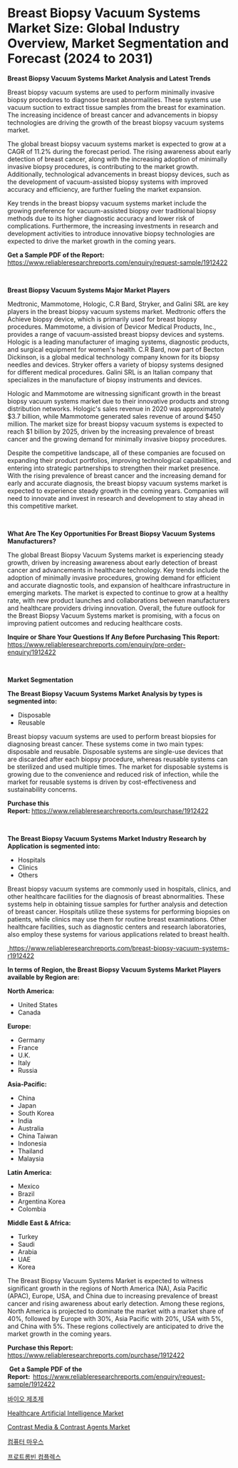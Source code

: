 <p><h1>Breast Biopsy Vacuum Systems Market Size: Global Industry Overview, Market Segmentation and Forecast (2024 to 2031)</h1></p><p><strong>Breast Biopsy Vacuum Systems Market Analysis and Latest Trends</strong></p>
<p><p>Breast biopsy vacuum systems are used to perform minimally invasive biopsy procedures to diagnose breast abnormalities. These systems use vacuum suction to extract tissue samples from the breast for examination. The increasing incidence of breast cancer and advancements in biopsy technologies are driving the growth of the breast biopsy vacuum systems market.</p><p>The global breast biopsy vacuum systems market is expected to grow at a CAGR of 11.2% during the forecast period. The rising awareness about early detection of breast cancer, along with the increasing adoption of minimally invasive biopsy procedures, is contributing to the market growth. Additionally, technological advancements in breast biopsy devices, such as the development of vacuum-assisted biopsy systems with improved accuracy and efficiency, are further fueling the market expansion.</p><p>Key trends in the breast biopsy vacuum systems market include the growing preference for vacuum-assisted biopsy over traditional biopsy methods due to its higher diagnostic accuracy and lower risk of complications. Furthermore, the increasing investments in research and development activities to introduce innovative biopsy technologies are expected to drive the market growth in the coming years.</p></p>
<p><strong>Get a Sample PDF of the Report:&nbsp;</strong> <a href="https://www.reliableresearchreports.com/enquiry/request-sample/1912422">https://www.reliableresearchreports.com/enquiry/request-sample/1912422</a></p>
<p>&nbsp;</p>
<p><strong>Breast Biopsy Vacuum Systems Major Market Players</strong></p>
<p><p>Medtronic, Mammotome, Hologic, C.R Bard, Stryker, and Galini SRL are key players in the breast biopsy vacuum systems market. Medtronic offers the Achieve biopsy device, which is primarily used for breast biopsy procedures. Mammotome, a division of Devicor Medical Products, Inc., provides a range of vacuum-assisted breast biopsy devices and systems. Hologic is a leading manufacturer of imaging systems, diagnostic products, and surgical equipment for women's health. C.R Bard, now part of Becton Dickinson, is a global medical technology company known for its biopsy needles and devices. Stryker offers a variety of biopsy systems designed for different medical procedures. Galini SRL is an Italian company that specializes in the manufacture of biopsy instruments and devices.</p><p>Hologic and Mammotome are witnessing significant growth in the breast biopsy vacuum systems market due to their innovative products and strong distribution networks. Hologic's sales revenue in 2020 was approximately $3.7 billion, while Mammotome generated sales revenue of around $450 million. The market size for breast biopsy vacuum systems is expected to reach $1 billion by 2025, driven by the increasing prevalence of breast cancer and the growing demand for minimally invasive biopsy procedures. </p><p>Despite the competitive landscape, all of these companies are focused on expanding their product portfolios, improving technological capabilities, and entering into strategic partnerships to strengthen their market presence. With the rising prevalence of breast cancer and the increasing demand for early and accurate diagnosis, the breast biopsy vacuum systems market is expected to experience steady growth in the coming years. Companies will need to innovate and invest in research and development to stay ahead in this competitive market.</p></p>
<p>&nbsp;</p>
<p><strong>What Are The Key Opportunities For Breast Biopsy Vacuum Systems Manufacturers?</strong></p>
<p><p>The global Breast Biopsy Vacuum Systems market is experiencing steady growth, driven by increasing awareness about early detection of breast cancer and advancements in healthcare technology. Key trends include the adoption of minimally invasive procedures, growing demand for efficient and accurate diagnostic tools, and expansion of healthcare infrastructure in emerging markets. The market is expected to continue to grow at a healthy rate, with new product launches and collaborations between manufacturers and healthcare providers driving innovation. Overall, the future outlook for the Breast Biopsy Vacuum Systems market is promising, with a focus on improving patient outcomes and reducing healthcare costs.</p></p>
<p><strong>Inquire or Share Your Questions If Any Before Purchasing This Report:</strong> <a href="https://www.reliableresearchreports.com/enquiry/pre-order-enquiry/1912422">https://www.reliableresearchreports.com/enquiry/pre-order-enquiry/1912422</a></p>
<p>&nbsp;</p>
<p><strong>Market Segmentation</strong></p>
<p><strong>The Breast Biopsy Vacuum Systems Market Analysis by types is segmented into:</strong></p>
<p><ul><li>Disposable</li><li>Reusable</li></ul></p>
<p><p>Breast biopsy vacuum systems are used to perform breast biopsies for diagnosing breast cancer. These systems come in two main types: disposable and reusable. Disposable systems are single-use devices that are discarded after each biopsy procedure, whereas reusable systems can be sterilized and used multiple times. The market for disposable systems is growing due to the convenience and reduced risk of infection, while the market for reusable systems is driven by cost-effectiveness and sustainability concerns.</p></p>
<p><strong>Purchase this Report:&nbsp;</strong><a href="https://www.reliableresearchreports.com/purchase/1912422">https://www.reliableresearchreports.com/purchase/1912422</a></p>
<p>&nbsp;</p>
<p><strong>The Breast Biopsy Vacuum Systems Market Industry Research by Application is segmented into:</strong></p>
<p><ul><li>Hospitals</li><li>Clinics</li><li>Others</li></ul></p>
<p><p>Breast biopsy vacuum systems are commonly used in hospitals, clinics, and other healthcare facilities for the diagnosis of breast abnormalities. These systems help in obtaining tissue samples for further analysis and detection of breast cancer. Hospitals utilize these systems for performing biopsies on patients, while clinics may use them for routine breast examinations. Other healthcare facilities, such as diagnostic centers and research laboratories, also employ these systems for various applications related to breast health.</p></p>
<p><a href="https://www.reliableresearchreports.com/breast-biopsy-vacuum-systems-r1912422">&nbsp;https://www.reliableresearchreports.com/breast-biopsy-vacuum-systems-r1912422</a></p>
<p><strong>In terms of Region, the Breast Biopsy Vacuum Systems Market Players available by Region are:</strong></p>
<p>
    <p> <strong> North America: </strong>
        <ul>
            <li>United States</li>
            <li>Canada</li>
        </ul>
        </p> 
    <p> <strong> Europe: </strong>
        <ul>
            <li>Germany</li>
            <li>France</li>
            <li>U.K.</li>
            <li>Italy</li>
            <li>Russia</li>
        </ul>
        </p> 
    <p> <strong> Asia-Pacific: </strong>
        <ul>
            <li>China</li>
            <li>Japan</li>
            <li>South Korea</li>
            <li>India</li>
            <li>Australia</li>
            <li>China Taiwan</li>
            <li>Indonesia</li>
            <li>Thailand</li>
            <li>Malaysia</li>
        </ul>
        </p> 
    <p> <strong> Latin America: </strong>
        <ul>
            <li>Mexico</li>
            <li>Brazil</li>
            <li>Argentina Korea</li>
            <li>Colombia</li>
        </ul>
        </p> 
    <p> <strong> Middle East & Africa: </strong>
        <ul>
            <li>Turkey</li>
            <li>Saudi</li>
            <li>Arabia</li>
            <li>UAE</li>
            <li>Korea</li>
        </ul>
    </p>
    </p>
<p><p>The Breast Biopsy Vacuum Systems Market is expected to witness significant growth in the regions of North America (NA), Asia Pacific (APAC), Europe, USA, and China due to increasing prevalence of breast cancer and rising awareness about early detection. Among these regions, North America is projected to dominate the market with a market share of 40%, followed by Europe with 30%, Asia Pacific with 20%, USA with 5%, and China with 5%. These regions collectively are anticipated to drive the market growth in the coming years.</p></p>
<p><strong>Purchase this Report: </strong><a href="https://www.reliableresearchreports.com/purchase/1912422">https://www.reliableresearchreports.com/purchase/1912422</a></p>
<p>&nbsp;<strong>Get a Sample PDF of the Report:&nbsp;&nbsp;</strong><a href="https://www.reliableresearchreports.com/enquiry/request-sample/1912422">https://www.reliableresearchreports.com/enquiry/request-sample/1912422</a></p>
<p><strong></strong></p>
<p><p><a href="https://medium.com/@dadanedu33/%EC%83%9D%EB%AC%BC-%EC%A0%9C%EC%B4%88%EC%A0%9C-%EC%8B%9C%EC%9E%A5-%ED%86%B5%EC%B0%B0-%EC%8B%9C%EC%9E%A5-%EB%8F%99%ED%96%A5-%EC%84%B1%EC%9E%A5-2024%EB%85%84%EB%B6%80%ED%84%B0-2031%EB%85%84%EA%B9%8C%EC%A7%80-%EC%98%88%EC%B8%A1%EB%90%9C-%EA%B2%BD%EC%A0%9C%EC%84%B1-fd43ad9f60b9">바이오 제초제</a></p><p><a href="https://www.linkedin.com/pulse/decoding-healthcare-artificial-intelligence-market-metrics-fjf3e">Healthcare Artificial Intelligence Market</a></p><p><a href="https://github.com/derrinmiltonellis35gcl/Market-Research-Report-List-2/blob/main/contrast-media-contrast-agents-market.md">Contrast Media & Contrast Agents Market</a></p><p><a href="https://github.com/bunxhcci35271755/Market-Research-Report-List-2/blob/main/877207647815.md">컴퓨터 마우스</a></p><p><a href="https://github.com/fredrickeglers/Market-Research-Report-List-2/blob/main/376253847816.md">프로트롬빈 컴플렉스</a></p></p>